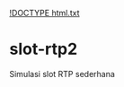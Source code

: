 [!DOCTYPE html.txt](https://github.com/user-attachments/files/21065546/DOCTYPE.html.txt)
# slot-rtp2
Simulasi slot RTP sederhana
